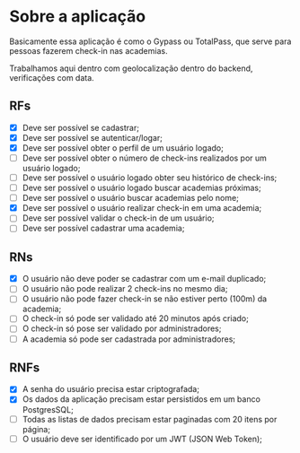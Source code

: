 # Sobre a aplicação
Basicamente essa aplicação é como o Gypass ou TotalPass, que serve para pessoas fazerem check-in nas academias.

Trabalhamos aqui dentro com geolocalização dentro do backend, verificações com data.

## RFs 
- [x] Deve ser possível se cadastrar;
- [x] Deve ser possível se autenticar/logar;
- [x] Deve ser possível obter o perfil de um usuário logado;
- [ ] Deve ser possível obter o número de check-ins realizados por um usuário logado;
- [ ] Deve ser possível o usuário logado obter seu histórico de check-ins;
- [ ] Deve ser possível o usuário logado buscar academias próximas;
- [ ] Deve ser possível o usuário buscar academias pelo nome;
- [x] Deve ser possível o usuário realizar check-in em uma academia;
- [ ] Deve ser possível validar o check-in de um usuário;
- [ ] Deve ser possível cadastrar uma academia;

## RNs

- [x] O usuário não deve poder se cadastrar com um e-mail duplicado;
- [ ] O usuário não pode realizar 2 check-ins no mesmo dia;
- [ ] O usuário não pode fazer check-in se não estiver perto (100m) da academia;
- [ ] O check-in só pode ser validado até 20 minutos após criado;
- [ ] O check-in só pose ser validado por administradores;
- [ ] A academia só pode ser cadastrada por administradores;

## RNFs

- [x] A senha do usuário precisa estar criptografada;
- [x] Os dados da aplicação precisam estar persistidos em um banco PostgresSQL;
- [ ] Todas as listas de dados precisam estar paginadas com 20 itens por página;
- [ ] O usuário deve ser identificado por um JWT (JSON Web Token);
